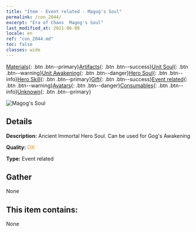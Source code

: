 ```yaml
---
title: "Item - Event related - Magog's Soul"
permalink: /con_2044/
excerpt: "Era of Chaos  Magog's Soul"
last_modified_at: 2021-06-08
locale: en
ref: "con_2044.md"
toc: false
classes: wide
---
```

 [Materials](/Items/){: .btn .btn--primary}[Artifacts](/Items/Artifacts/){: .btn .btn--success}[Unit Soul](/Items/UnitSoul/){: .btn .btn--warning}[Unit Awakening](/Items/UnitAwakening/){: .btn .btn--danger}[Hero Soul](/Items/HeroSoul/){: .btn .btn--info}[Hero Skill](/Items/HeroSkill/){: .btn .btn--primary}[Gift](/Items/Gift/){: .btn .btn--success}[Event related](/Items/Events/){: .btn .btn--warning}[Avatars](/Items/Avatars/){: .btn .btn--danger}[Consumables](/Items/Consumables/){: .btn .btn--info}[Unknown](/Items/Unknown/){: .btn .btn--primary}

 ![Magog's Soul](/images/t/juexing_502.png)

## Details
 **Description:** Ancient Immortal Hero Soul. Can be used for Gog's Awakening

 **Quality:** <span style="color: #FF8C00">OK</span>

 **Type:** Event related

## Gather

  None

## This item contains:

  None


